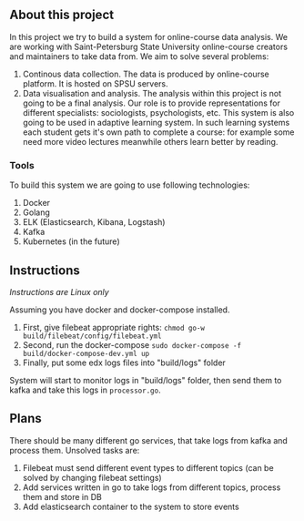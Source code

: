 ## About this project
In this project we try to build a system for online-course data analysis. We are working with Saint-Petersburg State University online-course creators and maintainers to take data from. We aim to solve several problems:
1. Continous data collection. The data is produced by online-course platform. It is hosted on SPSU servers.
2. Data visualisation and analysis.
The analysis within this project is not going to be a final analysis. Our role is to provide representations for different specialists: sociologists, psychologists, etc. 
This system is also going to be used in adaptive learning system. In such learning systems each student gets it's own path to complete a course: for example some need more video lectures meanwhile others learn better by reading.

### Tools
To build this system we are going to use following technologies:
1. Docker
2. Golang
3. ELK (Elasticsearch, Kibana, Logstash)
4. Kafka
5. Kubernetes (in the future)

## Instructions
*Instructions are Linux only*

Assuming you have docker and docker-compose installed.
1. First, give filebeat appropriate rights:
``chmod go-w build/filebeat/config/filebeat.yml ``
2. Second, run the docker-compose
``sudo docker-compose -f build/docker-compose-dev.yml up``
3. Finally, put some edx logs files into "build/logs" folder

System will start to monitor logs in "build/logs" folder, then send them to kafka and take this logs in ``processor.go``.

## Plans
There should be many different go services, that take logs from kafka and process them. Unsolved tasks are:
1. Filebeat must send different event types to different topics (can be solved by changing filebeat settings)
2. Add services written in go to take logs from different topics, process them and store in DB
3. Add elasticsearch container to the system to store events
